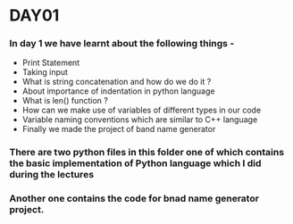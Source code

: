 # DAY01
### In day 1 we have learnt about the following things - 

- Print Statement
- Taking input 
- What is string concatenation and how do we do it ?
- About importance of indentation in python language
- What is len() function ?
- How can we make use of variables of different types in our code
- Variable naming conventions which are similar to C++ language
- Finally we made the project of band name generator

### There are two python files in this folder one of which contains the basic implementation of Python language which I did during the lectures 
### Another one contains the code for bnad name generator project.